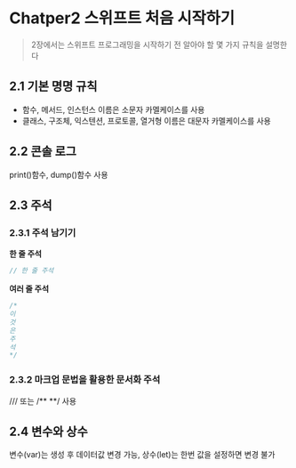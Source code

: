 # Chatper2 스위프트 처음 시작하기

> 2장에서는 스위프트 프로그래밍을 시작하기 전 알아야 할 몇 가지 규칙을 설명한다

## 2.1 기본 명명 규칙

- 함수, 메서드, 인스턴스 이름은 소문자 카멜케이스를 사용
- 클래스, 구조체, 익스텐션, 프로토콜, 열거형 이름은 대문자 카멜케이스를 사용

## 2.2 콘솔 로그

print()함수, dump()함수 사용

## 2.3 주석

### 2.3.1 주석 남기기

**한 줄 주석**

~~~ swift
// 한 줄 주석
~~~

**여러 줄 주석**

~~~ swift
/*
이
것
은
주
석
*/
~~~

### 2.3.2 마크업 문법을 활용한 문서화 주석

/// 또는 /** **/ 사용

## 2.4 변수와 상수

변수(var)는 생성 후 데이터값 변경 가능, 상수(let)는 한번 값을 설정하면 변경 불가